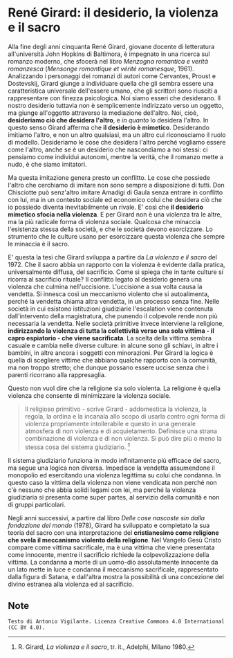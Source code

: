 # René Girard: il desiderio, la violenza e il sacro

Alla fine degli anni cinquanta René Girard, giovane docente di letteratura all'università John Hopkins di Baltimora, è impegnato in una ricerca sul romanzo moderno, che sfocerà nel libro *Menzogna romantica e verità romanzesca* (*Mensonge romantique et vérité romanesque*, 1961). Analizzando i personaggi dei romanzi di autori come Cervantes, Proust e Dostevskij, Girard giunge a individuare quella che gli sembra essere una caratteristica universale dell'essere umano, che gli scrittori sono riusciti a rappresentare con finezza psicologica. Noi siamo esseri che desiderano. Il nostro desiderio tuttavia non è semplicemente indirizzato verso un oggetto, ma giunge all'oggetto attraverso la mediazione dell'altro. Noi, cioè, **desideriamo ciò che desidera l'altro**, e *in quanto* lo desidera l'altro. In questo senso Girard afferma che **il desiderio è mimetico**. Desiderando imitiamo l'altro, e non un altro qualsiasi, ma un altro cui riconosciamo il ruolo di modello. Desideriamo le cose che desidera l'altro perché vogliamo essere come l'altro, anche se è un desiderio che nascondiamo a noi stessi: ci pensiamo come individui autonomi, mentre la verità, che il romanzo mette a nudo, è che siamo imitatori. 

Ma questa imitazione genera presto un conflitto. Le cose che possiede l'altro che cerchiamo di imitare non sono sempre a disposizione di tutti. Don Chisciotte può senz'altro imitare Amadigi di Gaula senza entrare in conflitto con lui, ma in un contesto sociale ed economico colui che desidera ciò che io possiedo diventa inevitabilmente un rivale. E' così che **il desiderio mimetico sfocia nella violenza**. E per Girard non è una violenza tra le altre, ma la più radicale forma di violenza sociale. Qualcosa che minaccia l'esistenza stessa della società, e che le società devono esorcizzare. Lo strumento che le culture usano per esorcizzare questa violenza che sempre le minaccia è il sacro. 

E' questa la tesi che Girard sviluppa a partire da *La violenza e il sacro* del 1972. Che il sacro abbia un rapporto con la violenza è evidente dalla pratica, universalmente diffusa, del sacrificio. Come si spiega che in tante culture si ricorra al sacrificio rituale? Il conflitto legato al desiderio genera una violenza che culmina nell'uccisione. L'uccisione a sua volta causa la vendetta. Si innesca così un meccanismo violento che si autoalimenta, perché la vendetta chiama altra vendetta, in un processo senza fine. Nelle società in cui esistono istituzioni giudiziarie l'escalation viene contenuta dall'intervento della magistratura, che punendo il colpevole rende non più necessaria la vendetta. Nelle società primitive invece interviene la religione, **indirizzando la violenza di tutta la collettività verso una sola vittima - il capro espiatorio - che viene sacrificata**. La scelta della vittima sembra casuale e cambia nelle diverse culture: in alcune sono gli schiavi, in altre i bambini, in altre ancora i soggetti con minorazioni. Per Girard la logica è quella di scegliere vittime che abbiano qualche rapporto con la comunità, ma non troppo stretto; che dunque possano essere uccise senza che i parenti ricorrano alla rappresaglia. 

Questo non vuol dire che la religione sia solo violenta. La religione è quella violenza che consente di minimizzare la violenza sociale. 

> Il religioso primitivo - scrive Girard - addomestica la violenza, la regola, la ordina e la incanala allo scopo di usarla contro ogni forma di violenza propriamente intollerabile e questo in una generale atmosfera di non violenza e di acquietamento. Definisce una strana combinazione di violenza e di non violenza. Si può dire più o meno la stessa cosa del sistema giudiziario. [^1]

Il sistema giudiziario funziona in modo infinitamente più efficace del sacro, ma segue una logica non diversa. Impedisce la vendetta assumendone il monopolio ed esercitando una violenza legittima su colui che condanna. In questo caso la vittima della violenza non viene vendicata non perché non c'è nessuno che abbia solidi legami con lei, ma perché la violenza giudiziaria si presenta come super partes, al servizio della comunità e non di gruppi particolari. 

Negli anni successivi, a partire dal libro *Delle cose nascoste sin dalla fondazione del mondo* (1978), Girard ha sviluppato e completato la sua teoria del sacro con una interpretazione del **cristianesimo come religione che svela il meccanismo violento della religione**. Nel Vangelo Gesù Cristo compare come vittima sacrificale, ma è una vittima che viene presentata come innocente, mentre il sacrificio richiede la colpevolizzazione della vittima. La condanna a morte di un uomo-dio assolutamente innocente da un lato mette in luce e condanna il meccanismo sacrificale, rappresentato dalla figura di Satana, e dall'altra mostra la possibilità di una concezione del divino estranea alla violenza ed al sacrificio. 

## Note

[^1]: R. Girard, *La violenza e il sacro*, tr. it., Adelphi, Milano 1980.



```
Testo di Antonio Vigilante. Licenza Creative Commons 4.0 International (CC BY 4.0).
```
